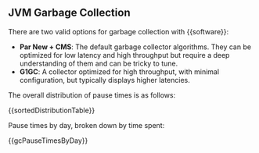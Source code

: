 ## JVM Garbage Collection

There are two valid options for garbage collection with {{software}}:

* **Par New + CMS**: The default garbage collector algorithms.  They can be optimized for low latency and high throughput but require a deep understanding of them and can be tricky to tune.
* **G1GC**: A collector optimized for high throughput, with minimal configuration, but typically displays higher latencies.

The overall distribution of pause times is as follows:

{{sortedDistributionTable}}

Pause times by day, broken down by time spent:

{{gcPauseTimesByDay}}

